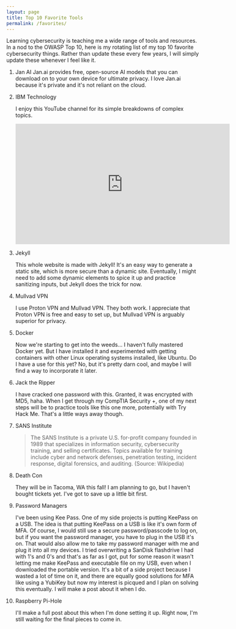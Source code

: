 ```yaml
---
layout: page
title: Top 10 Favorite Tools
permalink: /favorites/
---
```

Learning cybersecurity is teaching me a wide range of tools and resources. In a nod to the OWASP Top 10, here is my rotating list of my top 10 favorite cybersecurity things. Rather than update these every few years, I will simply update these whenever I feel like it.

1. Jan AI 
    Jan.ai provides free, open-source AI models that you can download on to your own device for ultimate privacy. I love Jan.ai because it's private and it's not reliant on the cloud.
   

2. IBM Technology

    I enjoy this YouTube channel for its simple breakdowns of complex topics.

    <iframe width="560" height="315" src="https://www.youtube-nocookie.com/embed/kqaMIFEz15s?si=1GU2_hj24-Aps2Y_" title="YouTube video player" frameborder="0" allow="accelerometer; autoplay; clipboard-write; encrypted-media; gyroscope; picture-in-picture; web-share" referrerpolicy="strict-origin-when-cross-origin" allowfullscreen></iframe>
    
3. Jekyll

    This whole website is made with Jekyll! It's an easy way to generate a static site, which is more secure than a dynamic site. Eventually, I might need to add some dynamic elements to spice it up and practice sanitizing inputs, but Jekyll does the trick for now.

4. Mullvad VPN

    I use Proton VPN and Mullvad VPN. They both work. I appreciate that Proton VPN is free and easy to set up, but Mullvad VPN is arguably superior for privacy.

5. Docker

    Now we're starting to get into the weeds... I haven't fully mastered Docker yet. But I have installed it and experimented with getting containers with other Linux operating systems installed, like Ubuntu. Do I have a use for this yet? No, but it's pretty darn cool, and maybe I will find a way to incorporate it later.

6. Jack the Ripper

    I have cracked one password with this. Granted, it was encrypted with MD5, haha. When I get through my CompTIA Security +, one of my next steps will be to practice tools like this one more, potentially with Try Hack Me. That's a little ways away though.

7. SANS Institute

    > The SANS Institute is a private U.S. for-profit company founded in 1989 that specializes in information security, cybersecurity training, and selling certificates. Topics available for training include cyber and network defenses, penetration testing, incident response, digital forensics, and auditing. (Source: Wikipedia)

8. Death Con

    They will be in Tacoma, WA this fall! I am planning to go, but I haven't bought tickets yet. I've got to save up a little bit first.

9. Password Managers

    I've been using Kee Pass. One of my side projects is putting KeePass on a USB. The idea is that putting KeePass on a USB is like it's own form of MFA. Of course, I would still use a secure password/passcode to log on, but if you want the password manager, you have to plug in the USB it's on. That would also allow me to take my password manager with me and plug it into all my devices. I tried overwriting a SanDisk flashdrive I had with 1's and 0's and that's as far as I got, put for some reason it wasn't letting me make KeePass and executable file on my USB, even when I downloaded the portable version. It's a bit of a side project because I wasted a lot of time on it, and there are equally good solutions for MFA like using a YubiKey but now my interest is picqued and I plan on solving this eventually. I will make a post about it when I do.

10. Raspberry Pi-Hole

    I'll make a full post about this when I'm done setting it up. Right now, I'm still waiting for the final pieces to come in.